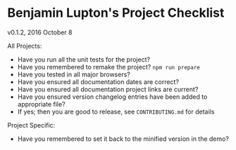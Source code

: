# Benjamin Lupton's Project Checklist

v0.1.2, 2016 October 8

All Projects:

- Have you run all the unit tests for the project?
- Have you remembered to remake the project? `npm run prepare`
- Have you tested in all major browsers?
- Have you ensured all documentation dates are correct?
- Have you ensured all documentation project links are current?
- Have you ensured version changelog entries have been added to appropriate file?
- If yes; then you are good to release, see `CONTRIBUTING.md` for details

Project Specific:

- Have you remembered to set it back to the minified version in the demo?
